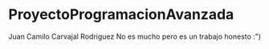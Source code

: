 # ProyectoProgramacionAvanzada
Juan Camilo Carvajal Rodriguez
No es mucho pero es un trabajo honesto :")
